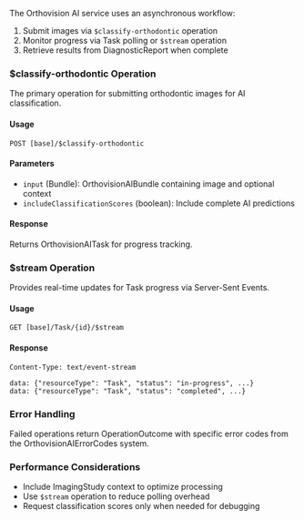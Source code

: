 The Orthovision AI service uses an asynchronous workflow:

1. Submit images via `$classify-orthodontic` operation
2. Monitor progress via Task polling or `$stream` operation  
3. Retrieve results from DiagnosticReport when complete

### $classify-orthodontic Operation

The primary operation for submitting orthodontic images for AI classification.

#### Usage
```
POST [base]/$classify-orthodontic
```

#### Parameters
- `input` (Bundle): OrthovisionAIBundle containing image and optional context
- `includeClassificationScores` (boolean): Include complete AI predictions

#### Response
Returns OrthovisionAITask for progress tracking.

### $stream Operation

Provides real-time updates for Task progress via Server-Sent Events.

#### Usage
```
GET [base]/Task/{id}/$stream
```

#### Response
```
Content-Type: text/event-stream

data: {"resourceType": "Task", "status": "in-progress", ...}
data: {"resourceType": "Task", "status": "completed", ...}
```

### Error Handling

Failed operations return OperationOutcome with specific error codes from the OrthovisionAIErrorCodes system.

### Performance Considerations

- Include ImagingStudy context to optimize processing
- Use `$stream` operation to reduce polling overhead
- Request classification scores only when needed for debugging
